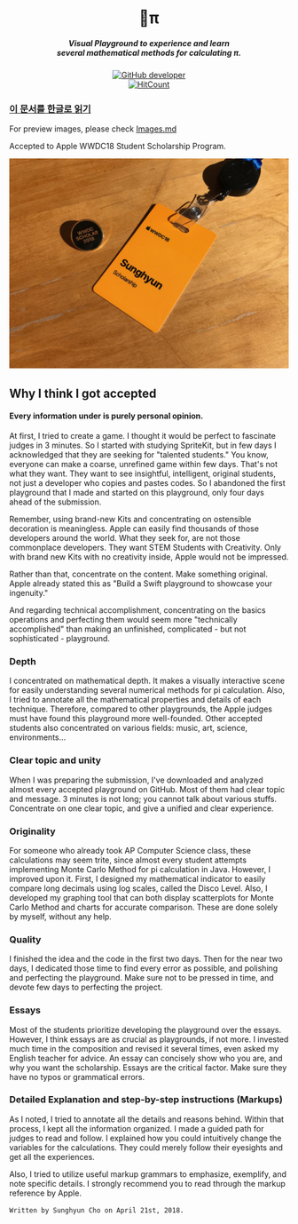 <h1 align="center">π</h1>
<h5 align="center">Visual Playground to experience and learn<br>several mathematical methods for calculating π.</h5>

[<p align = "center">![GitHub developer](https://img.shields.io/badge/Developer-Sunghyun%20Cho-Red.svg)](https://github.com/anaclumos)<br>[![HitCount](http://hits.dwyl.io/anaclumos/WWDC2018-Scholarship-Submission.svg)](http://hits.dwyl.io/anaclumos/WWDC2018-Scholarship-Submission)

### [이 문서를 한글로 읽기](Korean.md)

For preview images, please check [Images.md](Images.md)

Accepted to Apple WWDC18 Student Scholarship Program.

![Badge](Badge.jpg)

## Why I think I got accepted

#### Every information under is purely personal opinion.

At first, I tried to create a game. I thought it would be perfect to fascinate judges in 3 minutes. So I started with studying SpriteKit, but in few days I acknowledged that they are seeking for "talented students." You know, everyone can make a coarse, unrefined game within few days. That's not what they want. They want to see insightful, intelligent, original students, not just a developer who copies and pastes codes. So I abandoned the first playground that I made and started on this playground, only four days ahead of the submission.

Remember, using brand-new Kits and concentrating on ostensible decoration is meaningless. Apple can easily find thousands of those developers around the world. What they seek for, are not those commonplace developers. They want STEM Students with Creativity. Only with brand new Kits with no creativity inside, Apple would not be impressed.

Rather than that, concentrate on the content. Make something original. Apple already stated this as "Build a Swift playground to showcase your ingenuity."

And regarding technical accomplishment, concentrating on the basics operations and perfecting them would seem more "technically accomplished" than making an unfinished, complicated - but not sophisticated - playground.

### Depth
I concentrated on mathematical depth. It makes a visually interactive scene for easily understanding several numerical methods for pi calculation. Also, I tried to annotate all the mathematical properties and details of each technique. Therefore, compared to other playgrounds, the Apple judges must have found this playground more well-founded. Other accepted students also concentrated on various fields: music, art, science, environments...

### Clear topic and unity
When I was preparing the submission, I've downloaded and analyzed almost every accepted playground on GitHub. Most of them had clear topic and message. 3 minutes is not long; you cannot talk about various stuffs. Concentrate on one clear topic, and give a unified and clear experience.

### Originality
For someone who already took AP Computer Science class, these calculations may seem trite, since almost every student attempts implementing Monte Carlo Method for pi calculation in Java. However, I improved upon it. First, I designed my mathematical indicator to easily compare long decimals using log scales, called the Disco Level. Also, I developed my graphing tool that can both display scatterplots for Monte Carlo Method and charts for accurate comparison. These are done solely by myself, without any help.

### Quality
I finished the idea and the code in the first two days. Then for the near two days, I dedicated those time to find every error as possible, and polishing and perfecting the playground. Make sure not to be pressed in time, and devote few days to perfecting the project.

### Essays
Most of the students prioritize developing the playground over the essays. However, I think essays are as crucial as playgrounds, if not more. I invested much time in the composition and revised it several times, even asked my English teacher for advice. An essay can concisely show who you are, and why you want the scholarship. Essays are the critical factor. Make sure they have no typos or grammatical errors.

### Detailed Explanation and step-by-step instructions (Markups)
As I noted, I tried to annotate all the details and reasons behind. Within that process, I kept all the information organized. I made a guided path for judges to read and follow. I explained how you could intuitively change the variables for the calculations. They could merely follow their eyesights and get all the experiences.

Also, I tried to utilize useful markup grammars to emphasize, exemplify, and note specific details. I strongly recommend you to read through the markup reference by Apple.


    Written by Sunghyun Cho on April 21st, 2018.